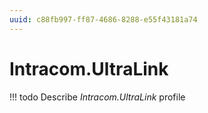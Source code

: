 ```yaml
---
uuid: c88fb997-ff87-4686-8288-e55f43181a74
---
```



# Intracom.UltraLink


<!-- prettier-ignore -->
!!! todo
    Describe *Intracom.UltraLink* profile

